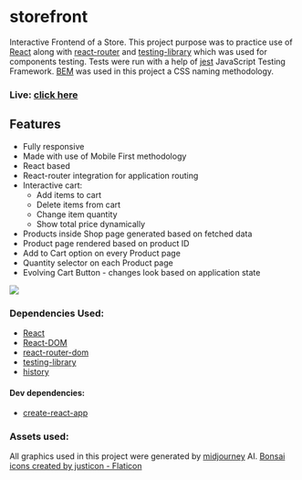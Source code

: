# storefront

Interactive Frontend of a Store. This project purpose was to practice use of [React](https://github.com/facebook/react) along with [react-router](https://github.com/remix-run/react-router) and [testing-library](https://testing-library.com/) which was used for components testing. Tests were run with a help of [jest](https://jestjs.io/) JavaScript Testing Framework. [BEM](http://getbem.com/) was used in this project a CSS naming methodology.

### Live: [click here](https://husky93.github.io/storefront)

## Features
- Fully responsive
- Made with use of Mobile First methodology
- React based
- React-router integration for application routing
- Interactive cart:
  - Add items to cart
  - Delete items from cart
  - Change item quantity
  - Show total price dynamically
- Products inside Shop page generated based on fetched data
- Product page rendered based on product ID
- Add to Cart option on every Product page
- Quantity selector on each Product page
- Evolving Cart Button - changes look based on application state


 
<img src="https://github.com/husky93/storefront/blob/main/shop.jpg?raw=true"/>

### Dependencies Used:
- [React](https://github.com/facebook/react)
- [React-DOM](https://github.com/facebook/react/tree/main/packages/react-dom)
- [react-router-dom](https://github.com/remix-run/react-router)
- [testing-library](https://github.com/testing-library)
- [history](https://github.com/remix-run/history)

#### Dev dependencies:
- [create-react-app](https://github.com/facebook/create-react-app)


### Assets used:
All graphics used in this project were generated by [midjourney](https://www.midjourney.com/home/) AI.
<a href="https://www.flaticon.com/free-icons/bonsai" title="bonsai icons">Bonsai icons created by justicon - Flaticon</a>

